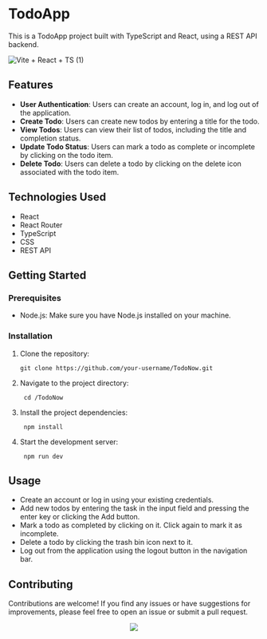 # TodoApp

This is a TodoApp project built with TypeScript and React, using a REST API backend.

![Vite + React + TS (1)](https://github.com/vishakh-abhayan/Api_Todo/assets/94307781/9e91744b-adce-4e54-b298-a872ce997591)


## Features

- **User Authentication**: Users can create an account, log in, and log out of the application.
- **Create Todo**: Users can create new todos by entering a title for the todo.
- **View Todos**: Users can view their list of todos, including the title and completion status.
- **Update Todo Status**: Users can mark a todo as complete or incomplete by clicking on the todo item.
- **Delete Todo**: Users can delete a todo by clicking on the delete icon associated with the todo item.

## Technologies Used

- React
- React Router
- TypeScript
- CSS
- REST API

## Getting Started

### Prerequisites

- Node.js: Make sure you have Node.js installed on your machine.

### Installation

1. Clone the repository:

   ```shell
   git clone https://github.com/your-username/TodoNow.git
   ```
2. Navigate to the project directory:

   ```shell
    cd /TodoNow
   ```

3. Install the project dependencies:

   ```shell
    npm install
   ```

4. Start the development server:

   ```shell
    npm run dev
   ```

## Usage

- Create an account or log in using your existing credentials.
- Add new todos by entering the task in the input field and pressing the enter key or clicking the Add button.
- Mark a todo as completed by clicking on it. Click again to mark it as incomplete.
- Delete a todo by clicking the trash bin icon next to it.
- Log out from the application using the logout button in the navigation bar.

## Contributing

Contributions are welcome! If you find any issues or have suggestions for improvements, please feel free to open an issue or submit a pull request.




<div align="center">
<img src='https://res.cloudinary.com/practicaldev/image/fetch/s--rhCf6dgo--/c_imagga_scale,f_auto,fl_progressive,h_500,q_auto,w_1000/https://dev-to-uploads.s3.amazonaws.com/uploads/articles/kemauetddjar4x5vtq0w.png'/>
</div>
